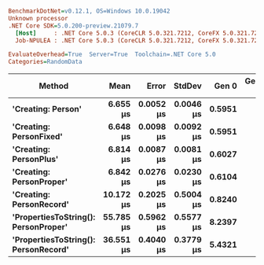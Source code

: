 ``` ini

BenchmarkDotNet=v0.12.1, OS=Windows 10.0.19042
Unknown processor
.NET Core SDK=5.0.200-preview.21079.7
  [Host]     : .NET Core 5.0.3 (CoreCLR 5.0.321.7212, CoreFX 5.0.321.7212), X64 RyuJIT
  Job-NPULEA : .NET Core 5.0.3 (CoreCLR 5.0.321.7212, CoreFX 5.0.321.7212), X64 RyuJIT

EvaluateOverhead=True  Server=True  Toolchain=.NET Core 5.0  
Categories=RandomData  

```
|                               Method |      Mean |     Error |    StdDev |  Gen 0 | Gen 1 | Gen 2 | Allocated |
|------------------------------------- |----------:|----------:|----------:|-------:|------:|------:|----------:|
|                   **&#39;Creating: Person&#39;** |  **6.655 μs** | **0.0052 μs** | **0.0046 μs** | **0.5951** |     **-** |     **-** |   **5.39 KB** |
|              **&#39;Creating: PersonFixed&#39;** |  **6.648 μs** | **0.0098 μs** | **0.0092 μs** | **0.5951** |     **-** |     **-** |   **5.39 KB** |
|               **&#39;Creating: PersonPlus&#39;** |  **6.814 μs** | **0.0087 μs** | **0.0081 μs** | **0.6027** |     **-** |     **-** |   **5.39 KB** |
|             **&#39;Creating: PersonProper&#39;** |  **6.842 μs** | **0.0276 μs** | **0.0230 μs** | **0.6104** |     **-** |     **-** |   **5.39 KB** |
|             **&#39;Creating: PersonRecord&#39;** | **10.172 μs** | **0.2025 μs** | **0.5004 μs** | **0.8240** |     **-** |     **-** |   **7.43 KB** |
| **&#39;PropertiesToString(): PersonProper&#39;** | **55.785 μs** | **0.5962 μs** | **0.5577 μs** | **8.2397** |     **-** |     **-** |  **72.88 KB** |
| **&#39;PropertiesToString(): PersonRecord&#39;** | **36.551 μs** | **0.4040 μs** | **0.3779 μs** | **5.4321** |     **-** |     **-** |  **48.23 KB** |
